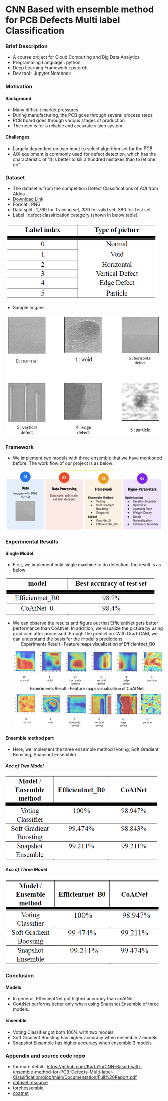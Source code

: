# CNN Based with ensemble method for PCB Defects Multi label Classification
### Brief Description
- A course project for Cloud Computing and Big Data Analytics
- Programming Language : python
- Deep Learning Framework : pytorch
- Dev tool : Jupyter Notebook
### Motivation
#### Background
- Many difficult market pressures.
- During manufacturing, the PCB goes through several process steps
- PCB board goes through various stages of production
- The need is for a reliable and accurate vision system
#### Challenges
- Largely dependent on user input to select algorithm set for the PCB 
- AOI equipment is commonly used for defect detection, which has the characteristic of “it is better to kill a hundred mistakes than to let one go”
### Dataset
- The dataset is from the competition Defect Classifications of AOI from AIdea
- [Download Link](https://tinyurl.com/uwrxf9f5)
- Format : PNG
- Data split : 1,769 for Training set, 379 for valid set, 380 for Test set.
- Label : defect classification category (shown in below table).

![image](https://github.com/KartaYu/CNN-Based-with-ensemble-method-for-PCB-Defects-Multi-label-Classification/blob/main/pic/label%20info.png)

- Sample Imgaes

![image](https://github.com/KartaYu/CNN-Based-with-ensemble-method-for-PCB-Defects-Multi-label-Classification/blob/main/pic/sample.png)

### Framework
- We implement two models with three ensemble that we have mentioned before. The work flow of our project is as below:

![image](https://github.com/KartaYu/CNN-Based-with-ensemble-method-for-PCB-Defects-Multi-label-Classification/blob/main/pic/workflow.png)

### Experimental Results
#### Single Model
- First, we implement only single machine to do detection, the result is as below:

![image](https://github.com/KartaYu/CNN-Based-with-ensemble-method-for-PCB-Defects-Multi-label-Classification/blob/main/pic/result%20of%20single%20model.png)
- We can observe the results and figure out that EfficientNet gets better performance than CoAtNet.
In addition, we visualize the picture by using grad cam after processed through the prediction. With Grad-CAM, we can understand the basis for the model's predictions.
![image](https://github.com/KartaYu/CNN-Based-with-ensemble-method-for-PCB-Defects-Multi-label-Classification/blob/main/pic/Experiments%20Result%20-%20Feature%20maps%20visualization%20of%20Efficientnet_B0.png)
![image](https://github.com/KartaYu/CNN-Based-with-ensemble-method-for-PCB-Defects-Multi-label-Classification/blob/main/pic/Experiments%20Result%20-%20Feature%20maps%20visualization%20of%20CoatNet.png)

#### Ensemble method part
- Here, we implement the three ensemble method (Voting, Soft Gradient Boosting, Snapshot Ensemble)
##### Acc of Two Model
![image](https://github.com/KartaYu/CNN-Based-with-ensemble-method-for-PCB-Defects-Multi-label-Classification/blob/main/pic/result%20ensemble%20of%20two%20models.png)
##### Acc of Three Model
![image](https://github.com/KartaYu/CNN-Based-with-ensemble-method-for-PCB-Defects-Multi-label-Classification/blob/main/pic/result%20ensemble%20of%20three%20models.png)

### Conclusion
#### Models
- In general, EffiecientNet got higher accuracy than coAtNet.
- CoAtNet performs better only when using Snapshot Ensemble of three models.
#### Ensemble
- Voting Classifier got both 100% with two models
- Soft Gradient Boosting has higher accuracy when ensemble 2 models
- Snapshot Ensemble has higher accuracy when ensemble 3 models

### Appendix and source code repo
- for more detail : https://github.com/KartaYu/CNN-Based-with-ensemble-method-for-PCB-Defects-Multi-label-Classification/blob/main/Documentation/Full%20Report.pdf
- [dataset resource](https://aidea-web.tw/topic/a49e3f76-69c9-4a4a-bcfc-c882840b3f27?lang=en)
- [torchessemble](https://github.com/TorchEnsemble-Community/Ensemble-Pytorch)
- [coatnet](https://github.com/chinhsuanwu/coatnet-pytorch)

